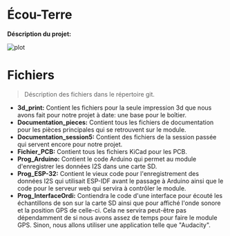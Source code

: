 # Écou-Terre
**Déscription du projet:** 

![plot](./Documentation_sessionn5/SchémaSynoptiqueDT_V2.png)


# Fichiers
> Déscription des fichiers dans le répertoire git.
- **3d_print:** Contient les fichiers pour la seule impression 3d que nous avons fait pour notre projet à date: une base pour le boîtier.
- **Documentation_pieces:** Contient tous les fichiers de documentation pour les pièces principales qui se retrouvent sur le module.
- **Documentation_session5:** Contient des fichiers de la session passée qui servent encore pour notre projet.
- **Fichier_PCB:** Contient tous les fichiers KiCad pour les PCB.
- **Prog_Arduino:** Contient le code Arduino qui permet au module d'enregistrer les données I2S dans une carte SD.
- **Prog_ESP-32:** Contient le vieux code pour l'enregistrement des données I2S qui utilisait ESP-IDF avant le passage à Arduino ainsi que le code pour le serveur web qui servira à contrôler le module.
- **Prog_InterfaceOrdi:** Contiendra le code d'une interface pour écouté les échantillons de son sur la carte SD ainsi que pour affiché l'onde sonore et la position GPS de celle-ci. Cela ne servira peut-être pas dépendamment de si nous avons assez de temps pour faire le module GPS. Sinon, nous allons utiliser une application telle que "Audacity".


